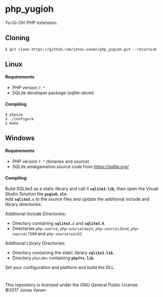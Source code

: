 # php_yugioh
Yu-Gi-Oh! PHP extension.

## Cloning
```
$ git clone https://github.com/jonas-vanen/php_yugioh.git --recursive
```

## Linux
#### Requirements
* PHP version `7.*`
* SQLite developer package (sqlite-devel)
#### Compiling
```
$ phpize
$ ./configure
$ make
```

## Windows
#### Requirements
* PHP version `7.*` (binaries and source)
* SQLite amalgamation source code from https://sqlite.org/
#### Compiling
Build SQLite3 as a static library and call it **`sqlite3.lib`**, then open the Visual Studio Solution file **`yugioh.sln`**.  
Add **`sqlite3.c`** to the source files and update the additional include and library directories:  
  
Additional Include Directories:  
* Directory containing **`sqlite3.c`** and **`sqlite3.h`**.  
* Directories *`php-source`*, *`php-source\main`*, *`php-source\Zend`*, *`php-source\TSRM`* and *`php-source\win32`*.  
  
Additional Library Directories:  
* Directory containing the static library **`sqlite3.lib`**.  
* Directory *`php\dev`* containing **`php7ts.lib`**.  
  
Set your configuration and platform and build the DLL.


#
This repository is licensed under the GNU General Public License.  
©2017 Jonas Vanen
